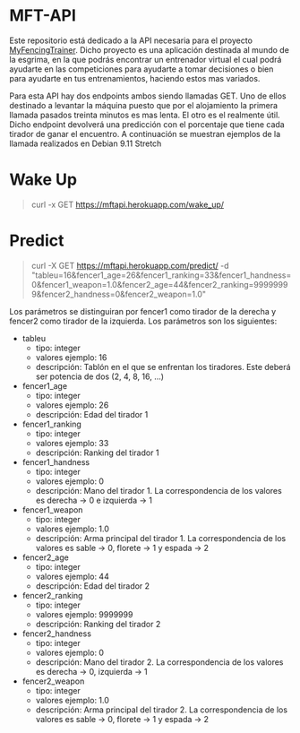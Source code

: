 # MFT-API

Este repositorio está dedicado a la API necesaria para el proyecto
[MyFencingTrainer](https://myfencingtrainer.herokuapp.com/). Dicho proyecto
es una aplicación destinada al mundo de la esgrima, en la que podrás encontrar un entrenador virtual
el cual podrá ayudarte en las competiciones para ayudarte a tomar decisiones o bien para ayudarte
en tus entrenamientos, haciendo estos mas variados.

Para esta API hay dos endpoints ambos siendo llamadas GET. Uno de ellos destinado a levantar
la máquina puesto que por el alojamiento la primera llamada pasados treinta minutos es mas lenta.
El otro es el realmente útil. Dicho endpoint devolverá una predicción con el porcentaje
que tiene cada tirador de ganar el encuentro. A continuación se muestran ejemplos de la llamada
realizados en Debian 9.11 Stretch

# Wake Up

> curl -x GET https://mftapi.herokuapp.com/wake_up/

# Predict

> curl -X GET https://mftapi.herokuapp.com/predict/ -d "tableu=16&fencer1_age=26&fencer1_ranking=33&fencer1_handness=0&fencer1_weapon=1.0&fencer2_age=44&fencer2_ranking=99999999&fencer2_handness=0&fencer2_weapon=1.0"


Los parámetros se distinguiran por fencer1 como tirador de la derecha y fencer2 como tirador de la izquierda.
Los parámetros son los siguientes:

- tableu
  - tipo: integer
  - valores ejemplo: 16
  - descripción: Tablón en el que se enfrentan los tiradores. Este deberá ser potencia de dos (2, 4, 8, 16, ...)
- fencer1_age
  - tipo: integer
  - valores ejemplo: 26
  - descripción: Edad del tirador 1
- fencer1_ranking
  - tipo: integer
  - valores ejemplo: 33
  - descripción: Ranking del tirador 1
- fencer1_handness
  - tipo: integer
  - valores ejemplo: 0
  - descripción: Mano del tirador 1. La correspondencia de los valores es derecha -> 0 e izquierda -> 1
- fencer1_weapon
  - tipo: integer
  - valores ejemplo: 1.0
  - descripción: Arma principal del tirador 1. La correspondencia de los valores es sable -> 0, florete -> 1 y espada -> 2
- fencer2_age
  - tipo: integer
  - valores ejemplo: 44
  - descripción: Edad del tirador 2
- fencer2_ranking
  - tipo: integer
  - valores ejemplo: 9999999
  - descripción: Ranking del tirador 2
- fencer2_handness
  - tipo: integer
  - valores ejemplo: 0
  - descripción: Mano del tirador 2. La correspondencia de los valores es derecha -> 0, izquierda -> 1
- fencer2_weapon
  - tipo: integer
  - valores ejemplo: 1.0
  - descripción: Arma principal del tirador 2. La correspondencia de los valores es sable -> 0, florete -> 1 y espada -> 2
